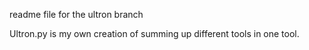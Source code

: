 readme file for the ultron branch

Ultron.py is my own creation of summing up different tools in one tool. 
